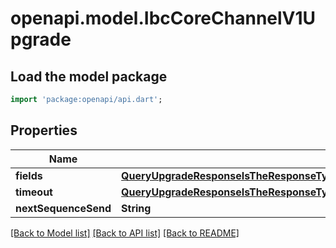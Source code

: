 # openapi.model.IbcCoreChannelV1Upgrade

## Load the model package
```dart
import 'package:openapi/api.dart';
```

## Properties
Name | Type | Description | Notes
------------ | ------------- | ------------- | -------------
**fields** | [**QueryUpgradeResponseIsTheResponseTypeForTheQueryUpgradeResponseRPCMethodUpgradeFields**](QueryUpgradeResponseIsTheResponseTypeForTheQueryUpgradeResponseRPCMethodUpgradeFields.md) |  | [optional] 
**timeout** | [**QueryUpgradeResponseIsTheResponseTypeForTheQueryUpgradeResponseRPCMethodUpgradeTimeout**](QueryUpgradeResponseIsTheResponseTypeForTheQueryUpgradeResponseRPCMethodUpgradeTimeout.md) |  | [optional] 
**nextSequenceSend** | **String** |  | [optional] 

[[Back to Model list]](../README.md#documentation-for-models) [[Back to API list]](../README.md#documentation-for-api-endpoints) [[Back to README]](../README.md)


